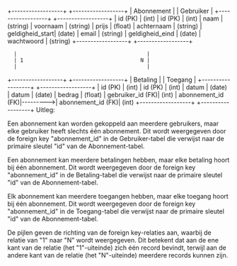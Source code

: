 +------------------+                   +------------------+
|   Abonnement    |                   |    Gebruiker     |
+------------------+                   +------------------+
| id        (PK)  | (int)             | id        (PK)   | (int)
| naam            | (string)          | voornaam         | (string)
| prijs           | (float)           | achternaam       | (string)
| geldigheid_start| (date)            | email            | (string)
| geldigheid_eind | (date)            | wachtwoord       | (string)
+------------------+                   +------------------+

      |                                         |
      | 1                                     N |
      |                                         |
+------------------+                   +------------------+
|    Betaling      |                   |     Toegang      |
+------------------+                   +------------------+
| id         (PK)  | (int)             | id        (PK)   | (int)
| datum            | (date)            | datum            | (date)
| bedrag           | (float)           | gebruiker_id (FK)| (int)
| abonnement_id (FK)|--------->| abonnement_id (FK)| (int)
+------------------+                   +------------------+
Uitleg:

Een abonnement kan worden gekoppeld aan meerdere gebruikers, maar elke gebruiker heeft slechts één abonnement. Dit wordt weergegeven door de foreign key "abonnement_id" in de Gebruiker-tabel die verwijst naar de primaire sleutel "id" van de Abonnement-tabel.

Een abonnement kan meerdere betalingen hebben, maar elke betaling hoort bij één abonnement. Dit wordt weergegeven door de foreign key "abonnement_id" in de Betaling-tabel die verwijst naar de primaire sleutel "id" van de Abonnement-tabel.

Elk abonnement kan meerdere toegangen hebben, maar elke toegang hoort bij één abonnement. Dit wordt weergegeven door de foreign key "abonnement_id" in de Toegang-tabel die verwijst naar de primaire sleutel "id" van de Abonnement-tabel.

De pijlen geven de richting van de foreign key-relaties aan, waarbij de relatie van "1" naar "N" wordt weergegeven. Dit betekent dat aan de ene kant van de relatie (het "1"-uiteinde) zich één record bevindt, terwijl aan de andere kant van de relatie (het "N"-uiteinde) meerdere records kunnen zijn.